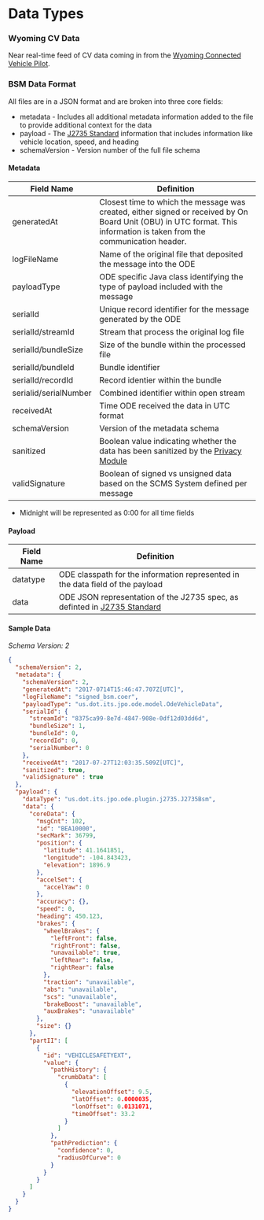# Data Types

### Wyoming CV Data

Near real-time feed of CV data coming in from the [Wyoming Connected Vehicle Pilot]( https://www.its.dot.gov/pilots/pilots_wydot.htm).

### BSM Data Format

All files are in a JSON format and are broken into three core fields:

- metadata - Includes all additional metadata information added to the file to provide additional context for the data
- payload - The [J2735 Standard](http://standards.sae.org/j2735_201603/) information that includes information like vehicle location, speed, and heading
- schemaVersion - Version number of the full file schema

#### Metadata 

Field Name | Definition 
--- | --- 
generatedAt | Closest time to which the message was created, either signed or received by On Board Unit (OBU) in UTC format. This information is taken from the communication header.
logFileName | Name of the original file that deposited the message into the ODE
payloadType | ODE specific Java class identifying the type of payload included with the message
serialId | Unique record identifier for the message generated by the ODE
serialId/streamId |Stream that process the original log file
serialId/bundleSize | Size of the bundle within the processed file
serialId/bundleId | Bundle identifier
serialId/recordId | Record identier within the bundle
serialid/serialNumber | Combined identifier within open stream
receivedAt | Time ODE received the data in UTC format
schemaVersion | Version of the metadata schema
sanitized | Boolean value indicating whether the data has been sanitized by the [Privacy Module](https://github.com/usdot-jpo-ode/jpo-cvdp)
validSignature | Boolean of signed vs unsigned data based on the SCMS System defined per message

* Midnight will be represented as 0:00 for all time fields

#### Payload 

Field Name | Definition 
--- | --- 
datatype | ODE classpath for the information represented in the data field of the payload
data | ODE JSON representation of the J2735 spec, as definted in [J2735 Standard](http://standards.sae.org/j2735_201603/)

#### Sample Data 
*Schema Version: 2*

```json
{
  "schemaVersion": 2,
  "metadata": {
    "schemaVersion": 2,
    "generatedAt": "2017-0714T15:46:47.707Z[UTC]",            
    "logFileName": "signed_bsm.coer",                         
    "payloadType": "us.dot.its.jpo.ode.model.OdeVehicleData", 
    "serialId": {
      "streamId": "8375ca99-8e7d-4847-908e-0df12d03dd6d",     
      "bundleSize": 1,                                        
      "bundleId": 0,                                          
      "recordId": 0,                                          
      "serialNumber": 0
    },
    "receivedAt": "2017-07-27T12:03:35.509Z[UTC]",                 
    "sanitized": true,
    "validSignature" : true
  },
  "payload": {                                                
    "dataType": "us.dot.its.jpo.ode.plugin.j2735.J2735Bsm",
    "data": {                                                 
      "coreData": {
        "msgCnt": 102,
        "id": "BEA10000",
        "secMark": 36799,
        "position": {
          "latitude": 41.1641851,
          "longitude": -104.843423,
          "elevation": 1896.9
        },        
        "accelSet": {
          "accelYaw": 0
        },
        "accuracy": {},
        "speed": 0,
        "heading": 450.123,
        "brakes": {
          "wheelBrakes": {
            "leftFront": false,
            "rightFront": false,
            "unavailable": true,
            "leftRear": false,
            "rightRear": false
          },
          "traction": "unavailable",
          "abs": "unavailable",
          "scs": "unavailable",
          "brakeBoost": "unavailable",
          "auxBrakes": "unavailable"
        },
        "size": {}
      },
      "partII": [
        {
          "id": "VEHICLESAFETYEXT",
          "value": {
            "pathHistory": {
              "crumbData": [
                {
                  "elevationOffset": 9.5,
                  "latOffset": 0.0000035,
                  "lonOffset": 0.0131071,
                  "timeOffset": 33.2
                }           
              ]
            },
            "pathPrediction": {
              "confidence": 0,
              "radiusOfCurve": 0
            }
          }
        }
      ]
    }
  }
}
```

